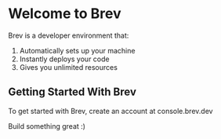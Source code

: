 # Welcome to Brev

Brev is a developer environment that:

1. Automatically sets up your machine
2. Instantly deploys your code
3. Gives you unlimited resources



## Getting Started With Brev

To get started with Brev, create an account at console.brev.dev 


Build something great :)
